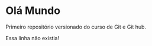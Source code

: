 # Olá Mundo 
 Primeiro repositório versionado do curso de Git e Git hub.

 Essa linha não existia!

